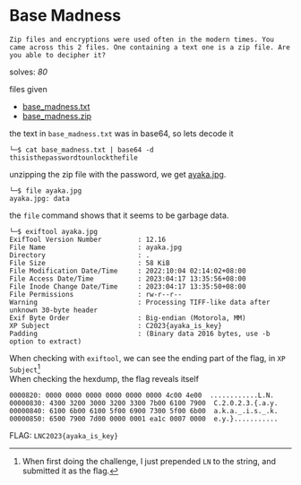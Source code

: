# Base Madness

```
Zip files and encryptions were used often in the modern times. You came across this 2 files. One containing a text one is a zip file. Are you able to decipher it?
```
solves: *80* <br>

files given
- [base_madness.txt](./base_madness.txt)
- [base_madness.zip](./base_madness.zip)

the text in `base_madness.txt` was in base64, so lets decode it
```
└─$ cat base_madness.txt | base64 -d
thisisthepasswordtounlockthefile
```
unzipping the zip file with the password, we get [ayaka.jpg](./ayaka.jpg).
```
└─$ file ayaka.jpg
ayaka.jpg: data
```
the `file` command shows that it seems to be garbage data.
```
└─$ exiftool ayaka.jpg
ExifTool Version Number         : 12.16
File Name                       : ayaka.jpg
Directory                       : .
File Size                       : 58 KiB
File Modification Date/Time     : 2022:10:04 02:14:02+08:00
File Access Date/Time           : 2023:04:17 13:35:56+08:00
File Inode Change Date/Time     : 2023:04:17 13:35:50+08:00
File Permissions                : rw-r--r--
Warning                         : Processing TIFF-like data after unknown 30-byte header
Exif Byte Order                 : Big-endian (Motorola, MM)
XP Subject                      : C2023{ayaka_is_key}
Padding                         : (Binary data 2016 bytes, use -b option to extract)
```
When checking with `exiftool`, we can see the ending part of the flag, in `XP Subject`[^1] \
When checking the hexdump, the flag reveals itself
```
0000820: 0000 0000 0000 0000 0000 0000 4c00 4e00  ............L.N.
00000830: 4300 3200 3000 3200 3300 7b00 6100 7900  C.2.0.2.3.{.a.y.
00000840: 6100 6b00 6100 5f00 6900 7300 5f00 6b00  a.k.a._.i.s._.k.
00000850: 6500 7900 7d00 0000 0001 ea1c 0007 0000  e.y.}...........
```
FLAG: `LNC2023{ayaka_is_key}`


[^1]: When first doing the challenge, I just prepended `LN` to the string, and submitted it as the flag.
